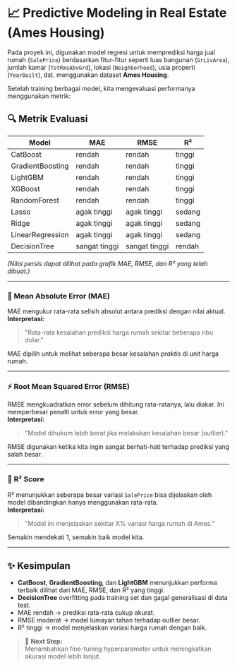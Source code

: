 # 📈 Predictive Modeling in Real Estate (Ames Housing)

Pada proyek ini, digunakan model regresi untuk memprediksi harga jual rumah (`SalePrice`) berdasarkan fitur-fitur seperti luas bangunan (`GrLivArea`), jumlah kamar (`TotRmsAbvGrd`), lokasi (`Neighborhood`), usia properti (`YearBuilt`), dst. menggunakan dataset **Ames Housing**.

Setelah training berbagai model, kita mengevaluasi performanya menggunakan metrik:

## 🔍 Metrik Evaluasi

| Model             | MAE   | RMSE  | R²   |
|-------------------|-------|-------|------|
| CatBoost          | rendah| rendah| tinggi|
| GradientBoosting  | rendah| rendah| tinggi|
| LightGBM          | rendah| rendah| tinggi|
| XGBoost           | rendah| rendah| tinggi|
| RandomForest      | rendah| rendah| tinggi|
| Lasso             | agak tinggi| agak tinggi| sedang|
| Ridge             | agak tinggi| agak tinggi| sedang|
| LinearRegression  | agak tinggi| agak tinggi| sedang|
| DecisionTree      | sangat tinggi| sangat tinggi| rendah|

_(Nilai persis dapat dilihat pada grafik MAE, RMSE, dan R² yang telah dibuat.)_

---

### 📏 Mean Absolute Error (MAE)

MAE mengukur rata-rata selisih absolut antara prediksi dengan nilai aktual.  
**Interpretasi:**  
> "Rata-rata kesalahan prediksi harga rumah sekitar beberapa ribu dolar."

MAE dipilih untuk melihat seberapa besar kesalahan *praktis* di unit harga rumah.

---

### ⚡ Root Mean Squared Error (RMSE)

RMSE mengkuadratkan error sebelum dihitung rata-ratanya, lalu diakar. Ini memperbesar penalti untuk error yang besar.  
**Interpretasi:**  
> "Model dihukum lebih berat jika melakukan kesalahan besar (outlier)."

RMSE digunakan ketika kita ingin sangat berhati-hati terhadap prediksi yang salah besar.

---

### 🎯 R² Score

R² menunjukkan seberapa besar variasi `SalePrice` bisa dijelaskan oleh model dibandingkan hanya menggunakan rata-rata.  
**Interpretasi:**  
> "Model ini menjelaskan sekitar X% variasi harga rumah di Ames."

Semakin mendekati 1, semakin baik model kita.

---

## ✨ Kesimpulan

- **CatBoost**, **GradientBoosting**, dan **LightGBM** menunjukkan performa terbaik dilihat dari MAE, RMSE, dan R² yang tinggi.
- **DecisionTree** overfitting pada training set dan gagal generalisasi di data test.
- MAE rendah → prediksi rata-rata cukup akurat.
- RMSE moderat → model lumayan tahan terhadap outlier besar.
- R² tinggi → model menjelaskan variasi harga rumah dengan baik.

> 📌 **Next Step:**  
> Menambahkan fine-tuning hyperparameter untuk meningkatkan akurasi model lebih lanjut.


